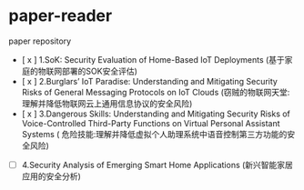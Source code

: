 # paper-reader
paper repository

- [ x ] 1.SoK: Security Evaluation of Home-Based IoT Deployments (基于家庭的物联网部署的SOK安全评估)
- [ x ] 2.Burglars’ IoT Paradise: Understanding and Mitigating Security Risks of General Messaging Protocols on IoT Clouds (窃贼的物联网天堂:理解并降低物联网云上通用信息协议的安全风险)
- [ x ] 3.Dangerous Skills: Understanding and Mitigating Security Risks of Voice-Controlled Third-Party Functions on Virtual Personal Assistant Systems ( 危险技能:理解并降低虚拟个人助理系统中语音控制第三方功能的安全风险)
- [   ] 4.Security Analysis of Emerging Smart Home Applications (新兴智能家居应用的安全分析)


